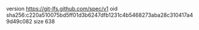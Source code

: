 version https://git-lfs.github.com/spec/v1
oid sha256:c220a510075bd5ff01d3b6247dfb1231c4b5468273aba28c310417a49d49c082
size 638
